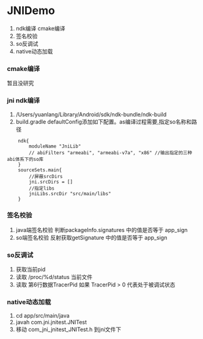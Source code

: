 # JNIDemo
1. ndk编译 cmake编译
2. 签名校验
3. so反调试
4. native动态加载

### cmake编译
暂且没研究

### jni ndk编译
1. /Users/yuanlang/Library/Android/sdk/ndk-bundle/ndk-build
2. build.gradle defaultConfig添加如下配置。as编译过程需要,指定so名称和路径
```
    ndk{
        moduleName "JniLib"
        // abiFilters "armeabi", "armeabi-v7a", "x86" //输出指定的三种abi体系下的so库
    }
    sourceSets.main{
        //屏蔽srcDirs
        jni.srcDirs = []
        //指定libs
        jniLibs.srcDir "src/main/libs"
    }
```



### 签名校验
1. java端签名校验
    判断packageInfo.signatures 中的值是否等于 app_sign
2. so端签名校验
    反射获取getSignature 中的值是否等于 app_sign

### so反调试
1. 获取当前pid
2. 读取 /proc/%d/status 当前文件
3. 读取 第6行数据TracerPid 如果 TracerPid > 0 代表处于被调试状态

### native动态加载
1. cd app/src/main/java
2. javah com.jni.jnitest.JNITest
3. 移动 com_jni_jnitest_JNITest.h 到jni文件下

